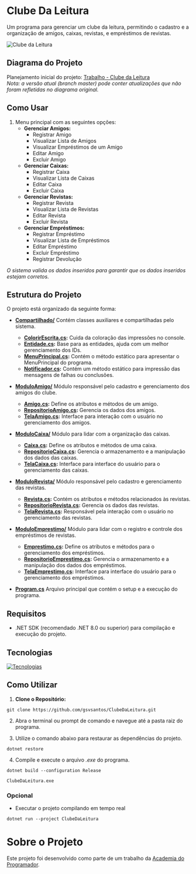 # Clube Da Leitura
Um programa para gerenciar um clube da leitura, permitindo o cadastro e a organização de amigos, caixas, revistas, e empréstimos de revistas.

![Clube da Leitura](https://github.com/user-attachments/assets/6befd998-beea-49e0-8a0e-ee8de5967723)

## Diagrama do Projeto
Planejamento inicial do projeto: [Trabalho - Clube da Leitura](https://whimsical.com/trabalho-clube-da-leitura-v1-J2scDX6PrtsvtkU3ELiqN4)  
*Nota: a versão atual (branch master) pode conter atualizações que não foram refletidas no diagrama original.*

## Como Usar
1. Menu principal com as seguintes opções:
   - **Gerenciar Amigos:**
      - Registrar Amigo
      - Visualizar Lista de Amigos
      - Visualizar Empréstimos de um Amigo
      - Editar Amigo
      - Excluir Amigo
   - **Gerenciar Caixas:** 
      - Registrar Caixa
      - Visualizar Lista de Caixas
      - Editar Caixa
      - Excluir Caixa
   - **Gerenciar Revistas:**
      - Registrar Revista
      - Visualizar Lista de Revistas
      - Editar Revista
      - Excluir Revista
   - **Gerenciar Empréstimos:**
      - Registrar Empréstimo
      - Visualizar Lista de Empréstimos
      - Editar Empréstimo
      - Excluir Empréstimo
      - Registrar Devolução

*O sistema valida os dados inseridos para garantir que os dados inseridos estejam corretos.*

## Estrutura do Projeto
O projeto está organizado da seguinte forma:

- **[Compartilhado/](https://github.com/gsvsantos/ClubeDaLeitura/tree/v1/ClubeDaLeitura/Compartilhado)** Contém classes auxiliares e compartilhadas pelo sistema.
  - **[ColorirEscrita.cs](https://github.com/gsvsantos/ClubeDaLeitura/blob/v1/ClubeDaLeitura/Compartilhado/ColorirEscrita.cs):** Cuida da coloração das impressões no console.
  - **[Entidade.cs](https://github.com/gsvsantos/ClubeDaLeitura/blob/v1/ClubeDaLeitura/Compartilhado/Entidade.cs):** Base para as entidades, ajuda com um melhor gerenciamento dos IDs.
  - **[MenuPrincipal.cs](https://github.com/gsvsantos/ClubeDaLeitura/blob/v1/ClubeDaLeitura/Compartilhado/MenuPrincipal.cs):** Contém o método estático para apresentar o MenuPrincipal do programa.
  - **[Notificador.cs](https://github.com/gsvsantos/ClubeDaLeitura/blob/v1/ClubeDaLeitura/Compartilhado/Notificador.cs):** Contém um método estático para impressão das mensagens de falhas ou conclusões.

- **[ModuloAmigo/](https://github.com/gsvsantos/ClubeDaLeitura/tree/v1/ClubeDaLeitura/ModuloAmigo)** Módulo responsável pelo cadastro e gerenciamento dos amigos do clube.
  - **[Amigo.cs](https://github.com/gsvsantos/ClubeDaLeitura/blob/v1/ClubeDaLeitura/ModuloAmigo/Amigo.cs):** Define os atributos e métodos de um amigo.
  - **[RepositorioAmigo.cs](https://github.com/gsvsantos/ClubeDaLeitura/blob/v1/ClubeDaLeitura/ModuloAmigo/RepositorioAmigo.cs):** Gerencia os dados dos amigos.
  - **[TelaAmigo.cs](https://github.com/gsvsantos/ClubeDaLeitura/blob/v1/ClubeDaLeitura/ModuloAmigo/TelaAmigo.cs):** Interface para interação com o usuário no gerenciamento dos amigos.

- **[ModuloCaixa/](https://github.com/gsvsantos/ClubeDaLeitura/tree/v1/ClubeDaLeitura/ModuloCaixa)** Módulo para lidar com a organização das caixas.
  - **[Caixa.cs](https://github.com/gsvsantos/ClubeDaLeitura/blob/v1/ClubeDaLeitura/ModuloCaixa/Caixa.cs):** Define os atributos e métodos de uma caixa.
  - **[RepositorioCaixa.cs](https://github.com/gsvsantos/ClubeDaLeitura/blob/v1/ClubeDaLeitura/ModuloCaixa/RepositorioCaixa.cs):** Gerencia o armazenamento e a manipulação dos dados das caixas.
  - **[TelaCaixa.cs](https://github.com/gsvsantos/ClubeDaLeitura/blob/v1/ClubeDaLeitura/ModuloCaixa/TelaCaixa.cs):** Interface para interface do usuário para o gerenciamento das caixas.

- **[ModuloRevista/](https://github.com/gsvsantos/ClubeDaLeitura/tree/v1/ClubeDaLeitura/ModuloRevista)** Módulo responsável pelo cadastro e gerenciamento das revistas.
  - **[Revista.cs](https://github.com/gsvsantos/ClubeDaLeitura/blob/v1/ClubeDaLeitura/ModuloRevista/Revista.cs):** Contém os atributos e métodos relacionados às revistas.
  - **[RepositorioRevista.cs](https://github.com/gsvsantos/ClubeDaLeitura/blob/v1/ClubeDaLeitura/ModuloRevista/RepositorioRevista.cs):** Gerencia os dados das revistas.
  - **[TelaRevista.cs](https://github.com/gsvsantos/ClubeDaLeitura/blob/v1/ClubeDaLeitura/ModuloRevista/TelaRevista.cs):** Responsável pela interação com o usuário no gerenciamento das revistas.

- **[ModuloEmprestimo/](https://github.com/gsvsantos/ClubeDaLeitura/tree/v1/ClubeDaLeitura/ModuloEmprestimo)** Módulo para lidar com o registro e controle dos empréstimos de revistas.
  - **[Emprestimo.cs](https://github.com/gsvsantos/ClubeDaLeitura/blob/v1/ClubeDaLeitura/ModuloEmprestimo/Emprestimo.cs):** Define os atributos e métodos para o gerenciamento dos empréstimos.
  - **[RepositorioEmprestimo.cs](https://github.com/gsvsantos/ClubeDaLeitura/blob/v1/ClubeDaLeitura/ModuloEmprestimo/RepositorioEmprestimo.cs):** Gerencia o armazenamento e a manipulação dos dados dos empréstimos.
  - **[TelaEmprestimo.cs](https://github.com/gsvsantos/ClubeDaLeitura/blob/v1/ClubeDaLeitura/ModuloEmprestimo/TelaEmprestimo.cs):** Interface para interface do usuário para o gerenciamento dos empréstimos.

- **[Program.cs](https://github.com/gsvsantos/ClubeDaLeitura/blob/v1/ClubeDaLeitura/Program.cs)** Arquivo principal que contém o setup e a execução do programa.

## Requisitos

- .NET SDK (recomendado .NET 8.0 ou superior) para compilação e execução do projeto.
 
## Tecnologias

[![Tecnologias](https://skillicons.dev/icons?i=git,github,visualstudio,cs,dotnet)](https://skillicons.dev)

## Como Utilizar
1. **Clone o Repositório:**
```
git clone https://github.com/gsvsantos/ClubeDaLeitura.git
```

2. Abra o terminal ou prompt de comando e navegue até a pasta raiz do programa.

3. Utilize o comando abaixo para restaurar as dependências do projeto.
```
dotnet restore
```

4. Compile e execute o arquivo *.exe* do programa.
```
dotnet build --configuration Release
```
```
ClubeDaLeitura.exe
```

### Opcional
- Executar o projeto compilando em tempo real
```
dotnet run --project ClubeDaLeitura
```

# Sobre o Projeto

Este projeto foi desenvolvido como parte de um trabalho da [Academia do Programador](https://www.instagram.com/academiadoprogramador/).
